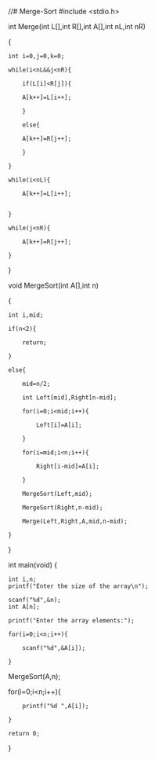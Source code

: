 //# Merge-Sort
#include <stdio.h>

int Merge(int L[],int R[],int A[],int nL,int nR)

{

    int i=0,j=0,k=0;

    while(i<nL&&j<nR){

        if(L[i]<R[j]){

        A[k++]=L[i++];

        }

        else{

        A[k++]=R[j++];

        }

    }

    while(i<nL){

        A[k++]=L[i++];


    }

    while(j<nR){

        A[k++]=R[j++];

    }


}

void MergeSort(int A[],int n)

{

    int i,mid;

    if(n<2){

        return;

    }

    else{

        mid=n/2;

        int Left[mid],Right[n-mid];

        for(i=0;i<mid;i++){

            Left[i]=A[i];

        }

        for(i=mid;i<n;i++){

            Right[i-mid]=A[i];

        }

        MergeSort(Left,mid);

        MergeSort(Right,n-mid);

        Merge(Left,Right,A,mid,n-mid);

    }




}

int main(void)
{

	int i,n;
	printf("Enter the size of the array\n");

	scanf("%d",&n);
	int A[n];

	printf("Enter the array elements:");

	for(i=0;i<n;i++){

	    scanf("%d",&A[i]);

	}


MergeSort(A,n);


for(i=0;i<n;i++){

	    printf("%d ",A[i]);

	}

	return 0;

}


